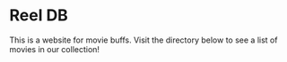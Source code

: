 # Reel DB
This is a website for movie buffs. Visit the directory below to see a list of movies in our collection!
